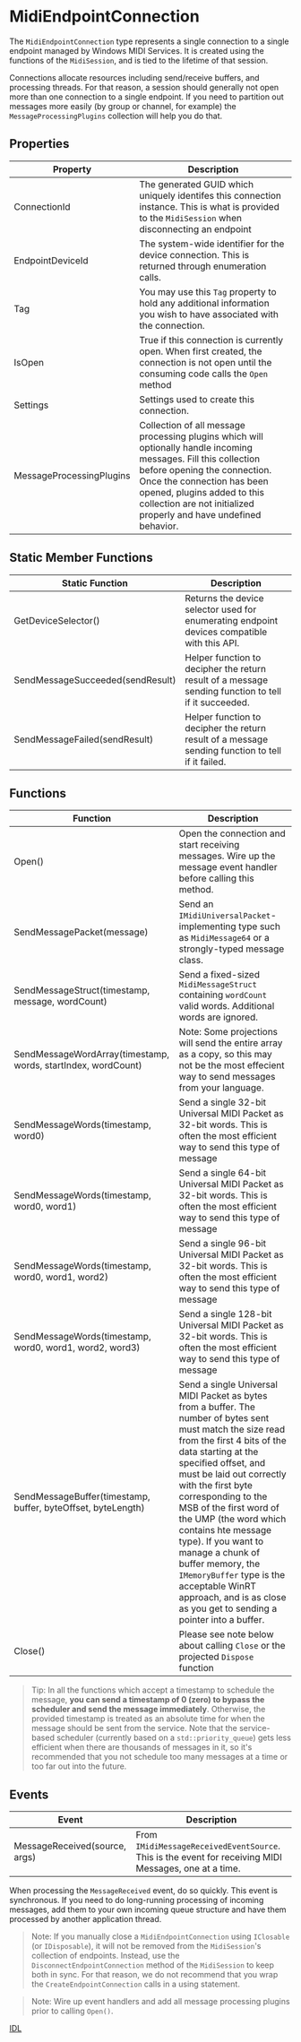# MidiEndpointConnection

The `MidiEndpointConnection` type represents a single connection to a single endpoint managed by Windows MIDI Services. It is created using the functions of the `MidiSession`, and is tied to the lifetime of that session.

Connections allocate resources including send/receive buffers, and processing threads. For that reason, a session should generally not open more than one connection to a single endpoint. If you need to partition out messages more easily (by group or channel, for example) the `MessageProcessingPlugins` collection will help you do that.

## Properties

| Property | Description |
| -------- | ----------- |
| ConnectionId | The generated GUID which uniquely identifes this connection instance. This is what is provided to the `MidiSession` when disconnecting an endpoint |
| EndpointDeviceId | The system-wide identifier for the device connection. This is returned through enumeration calls. |
| Tag | You may use this `Tag` property to hold any additional information you wish to have associated with the connection. |
| IsOpen | True if this connection is currently open. When first created, the connection is not open until the consuming code calls the `Open` method |
| Settings | Settings used to create this connection. |
| MessageProcessingPlugins | Collection of all message processing plugins which will optionally handle incoming messages. Fill this collection before opening the connection. Once the connection has been opened, plugins added to this collection are not initialized properly and have undefined behavior. |

## Static Member Functions

| Static Function | Description |
| -------- | ----------- |
| GetDeviceSelector() | Returns the device selector used for enumerating endpoint devices compatible with this API. |
| SendMessageSucceeded(sendResult) | Helper function to decipher the return result of a message sending function to tell if it succeeded. |
| SendMessageFailed(sendResult) | Helper function to decipher the return result of a message sending function to tell if it failed. |

## Functions

| Function | Description |
| -------- | ----------- |
| Open() | Open the connection and start receiving messages. Wire up the message event handler before calling this method. |
| SendMessagePacket(message) | Send an `IMidiUniversalPacket`-implementing type such as `MidiMessage64` or a strongly-typed message class. |
| SendMessageStruct(timestamp, message, wordCount) | Send a fixed-sized `MidiMessageStruct` containing `wordCount` valid words. Additional words are ignored. |
| SendMessageWordArray(timestamp, words, startIndex, wordCount) | Note: Some projections will send the entire array as a copy, so this may not be the most effecient way to send messages from your language. |
| SendMessageWords(timestamp, word0) | Send a single 32-bit Universal MIDI Packet as 32-bit words. This is often the most efficient way to send this type of message |
| SendMessageWords(timestamp, word0, word1) | Send a single 64-bit Universal MIDI Packet as 32-bit words. This is often the most efficient way to send this type of message |
| SendMessageWords(timestamp, word0, word1, word2) | Send a single 96-bit Universal MIDI Packet as 32-bit words. This is often the most efficient way to send this type of message |
| SendMessageWords(timestamp, word0, word1, word2, word3) | Send a single 128-bit Universal MIDI Packet as 32-bit words. This is often the most efficient way to send this type of message |
| SendMessageBuffer(timestamp, buffer, byteOffset, byteLength) | Send a single Universal MIDI Packet as bytes from a buffer. The number of bytes sent must match the size read from the first 4 bits of the data starting at the specified offset, and must be laid out correctly with the first byte corresponding to the MSB of the first word of the UMP (the word which contains hte message type). If you want to manage a chunk of buffer memory, the `IMemoryBuffer` type is the acceptable WinRT approach, and is as close as you get to sending a pointer into a buffer. |
| Close() | Please see note below about calling `Close` or the projected `Dispose` function |

> Tip: In all the functions which accept a timestamp to schedule the message, **you can send a timestamp of 0 (zero) to bypass the scheduler and send the message immediately**. Otherwise, the provided timestamp is treated as an absolute time for when the message should be sent from the service. Note that the service-based scheduler (currently based on a `std::priority_queue`) gets less efficient when there are thousands of messages in it, so it's recommended that you not schedule too many messages at a time or too far out into the future. 

## Events

| Event | Description |
| -------- | ----------- |
| MessageReceived(source, args) | From `IMidiMessageReceivedEventSource`. This is the event for receiving MIDI Messages, one at a time. |

When processing the `MessageReceived` event, do so quickly. This event is synchronous. If you need to do long-running processing of incoming messages, add them to your own incoming queue structure and have them processed by another application thread.

> Note: If you manually close a `MidiEndpointConnection` using `IClosable` (or `IDisposable`), it will not be removed from the `MidiSession`'s collection of endpoints. Instead, use the `DisconnectEndpointConnection` method of the `MidiSession` to keep both in sync. For that reason, we do not recommend that you wrap the `CreateEndpointConnection` calls in a using statement.

> Note: Wire up event handlers and add all message processing plugins prior to calling `Open()`. 

[IDL](https://github.com/microsoft/MIDI/blob/main/src/api/Client/Midi2Client/MidiEndpointConnection.idl)

